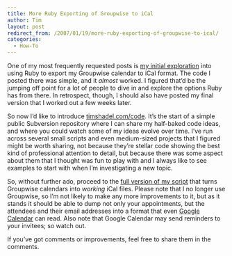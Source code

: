 ```yaml
---
title: More Ruby Exporting of Groupwise to iCal
author: Tim
layout: post
redirect_from: /2007/01/19/more-ruby-exporting-of-groupwise-to-ical/
categories:
  - How-To
---
```

One of my most frequently requested posts is [my initial exploration][1] into using Ruby to export my Groupwise calendar to iCal format. The code I posted there was simple, and it *almost* worked. I figured that&#8217;d be the jumping off point for a lot of people to dive in and explore the options Ruby has from there. In retrospect, though, I should also have posted my final version that I worked out a few weeks later.

So now I&#8217;d like to introduce [timshadel.com/code][2]. It&#8217;s the start of a simple public Subversion repository where I can share my half-baked code ideas, and where you could watch some of my ideas evolve over time. I&#8217;ve run across several small scripts and even medium-sized projects that I figured might be worth sharing, not because they&#8217;re stellar code showing the best kind of professional attention to detail, but because there was some aspect about them that I thought was fun to play with and I always like to see examples to start with when I&#8217;m investigating a new topic.

So, without further ado, proceed to the [full version of my script][3] that turns Groupwise calendars into *working* iCal files. Please note that I no longer use Groupwise, so I&#8217;m not likely to make any more improvements to it, but as it stands it should be able to dump not only your appointments, but the attendees and their email addresses into a format that even [Google Calendar][4] can read. Also note that Google Calendar may send reminders to your invitees; so watch out.

If you&#8217;ve got comments or improvements, feel free to share them in the comments.

 [1]: http://timshadel.com/2005/12/14/ruby-groupwise-export-to-ical/
 [2]: http://timshadel.com/code "Tim Shadel's Public Code Repository"
 [3]: http://timshadel.com/code/tidbits/gw2ical.rb
 [4]: http://google.com/calendar
